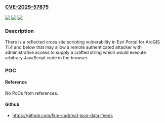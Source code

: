 ### [CVE-2025-57875](https://cve.mitre.org/cgi-bin/cvename.cgi?name=CVE-2025-57875)
![](https://img.shields.io/static/v1?label=Product&message=Portal%20for%20ArcGIS&color=blue)
![](https://img.shields.io/static/v1?label=Version&message=10.9.1%20&color=brightgreen)
![](https://img.shields.io/static/v1?label=Vulnerability&message=CWE-79%20Improper%20Neutralization%20of%20Input%20During%20Web%20Page%20Generation%20('Cross-site%20Scripting')&color=brightgreen)

### Description

There is a reflected cross site scripting vulnerability in Esri Portal for ArcGIS 11.4 and below that may allow a remote authenticated attacker with administrative access to supply a crafted string which would execute arbitrary JavaScript code in the  browser.

### POC

#### Reference
No PoCs from references.

#### Github
- https://github.com/fkie-cad/nvd-json-data-feeds

